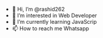 - 👋 Hi, I’m @rashid262 
- 👀 I’m interested in Web Developer
- 🌱 I’m currently learning JavaScrip
- 📫 How to reach me Whatsapp

<!---
rashid262/rashid262 is a ✨ special ✨ repository because its `README.md` (this file) appears on your GitHub profile.
You can click the Preview link to take a look at your changes.
--->

